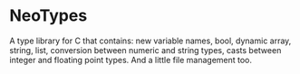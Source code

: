 # NeoTypes
A type library for C that contains: new variable names, bool, dynamic array, string, list, conversion between numeric and string types, casts between integer and floating point types. And a little file management too.